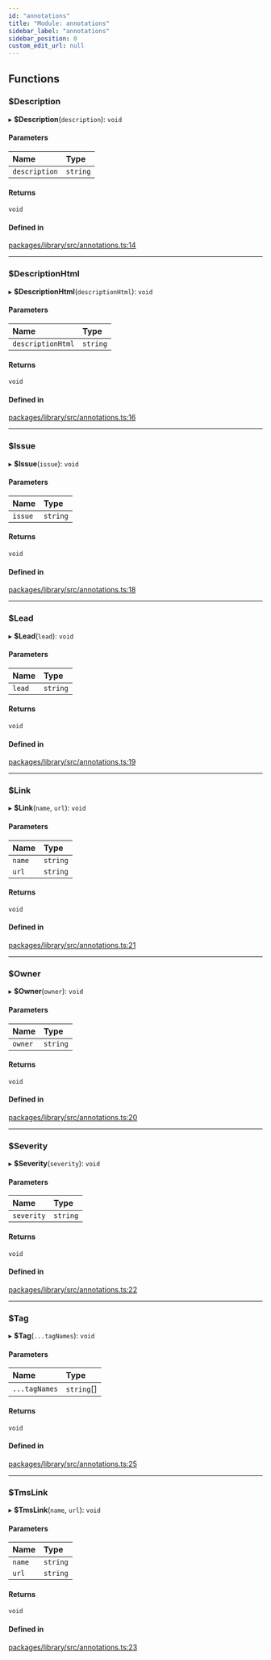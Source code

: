 ```yaml
---
id: "annotations"
title: "Module: annotations"
sidebar_label: "annotations"
sidebar_position: 0
custom_edit_url: null
---
```


## Functions

### $Description

▸ **$Description**(`description`): `void`

#### Parameters

| Name | Type |
| :------ | :------ |
| `description` | `string` |

#### Returns

`void`

#### Defined in

[packages/library/src/annotations.ts:14](https://github.com/wix-incubator/jest-allure2-reporter/blob/039baf3/packages/library/src/annotations.ts#L14)

___

### $DescriptionHtml

▸ **$DescriptionHtml**(`descriptionHtml`): `void`

#### Parameters

| Name | Type |
| :------ | :------ |
| `descriptionHtml` | `string` |

#### Returns

`void`

#### Defined in

[packages/library/src/annotations.ts:16](https://github.com/wix-incubator/jest-allure2-reporter/blob/039baf3/packages/library/src/annotations.ts#L16)

___

### $Issue

▸ **$Issue**(`issue`): `void`

#### Parameters

| Name | Type |
| :------ | :------ |
| `issue` | `string` |

#### Returns

`void`

#### Defined in

[packages/library/src/annotations.ts:18](https://github.com/wix-incubator/jest-allure2-reporter/blob/039baf3/packages/library/src/annotations.ts#L18)

___

### $Lead

▸ **$Lead**(`lead`): `void`

#### Parameters

| Name | Type |
| :------ | :------ |
| `lead` | `string` |

#### Returns

`void`

#### Defined in

[packages/library/src/annotations.ts:19](https://github.com/wix-incubator/jest-allure2-reporter/blob/039baf3/packages/library/src/annotations.ts#L19)

___

### $Link

▸ **$Link**(`name`, `url`): `void`

#### Parameters

| Name | Type |
| :------ | :------ |
| `name` | `string` |
| `url` | `string` |

#### Returns

`void`

#### Defined in

[packages/library/src/annotations.ts:21](https://github.com/wix-incubator/jest-allure2-reporter/blob/039baf3/packages/library/src/annotations.ts#L21)

___

### $Owner

▸ **$Owner**(`owner`): `void`

#### Parameters

| Name | Type |
| :------ | :------ |
| `owner` | `string` |

#### Returns

`void`

#### Defined in

[packages/library/src/annotations.ts:20](https://github.com/wix-incubator/jest-allure2-reporter/blob/039baf3/packages/library/src/annotations.ts#L20)

___

### $Severity

▸ **$Severity**(`severity`): `void`

#### Parameters

| Name | Type |
| :------ | :------ |
| `severity` | `string` |

#### Returns

`void`

#### Defined in

[packages/library/src/annotations.ts:22](https://github.com/wix-incubator/jest-allure2-reporter/blob/039baf3/packages/library/src/annotations.ts#L22)

___

### $Tag

▸ **$Tag**(`...tagNames`): `void`

#### Parameters

| Name | Type |
| :------ | :------ |
| `...tagNames` | `string`[] |

#### Returns

`void`

#### Defined in

[packages/library/src/annotations.ts:25](https://github.com/wix-incubator/jest-allure2-reporter/blob/039baf3/packages/library/src/annotations.ts#L25)

___

### $TmsLink

▸ **$TmsLink**(`name`, `url`): `void`

#### Parameters

| Name | Type |
| :------ | :------ |
| `name` | `string` |
| `url` | `string` |

#### Returns

`void`

#### Defined in

[packages/library/src/annotations.ts:23](https://github.com/wix-incubator/jest-allure2-reporter/blob/039baf3/packages/library/src/annotations.ts#L23)
